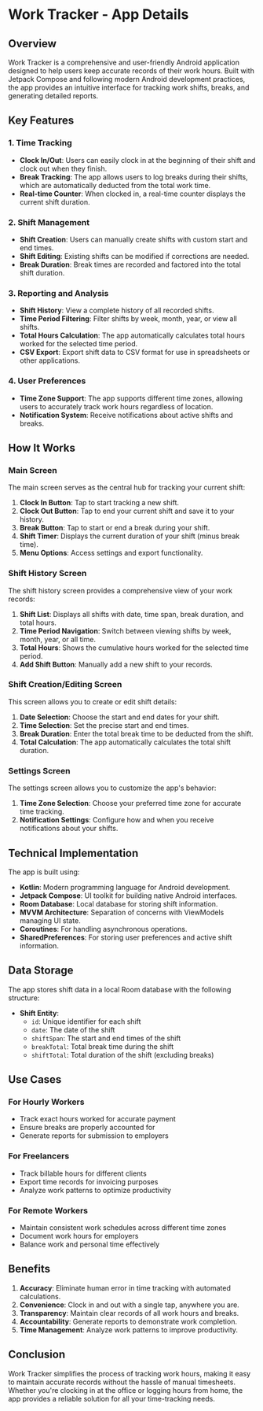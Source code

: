 # Work Tracker - App Details

## Overview

Work Tracker is a comprehensive and user-friendly Android application designed to help users keep accurate records of their work hours. Built with Jetpack Compose and following modern Android development practices, the app provides an intuitive interface for tracking work shifts, breaks, and generating detailed reports.

## Key Features

### 1. Time Tracking
- **Clock In/Out**: Users can easily clock in at the beginning of their shift and clock out when they finish.
- **Break Tracking**: The app allows users to log breaks during their shifts, which are automatically deducted from the total work time.
- **Real-time Counter**: When clocked in, a real-time counter displays the current shift duration.

### 2. Shift Management
- **Shift Creation**: Users can manually create shifts with custom start and end times.
- **Shift Editing**: Existing shifts can be modified if corrections are needed.
- **Break Duration**: Break times are recorded and factored into the total shift duration.

### 3. Reporting and Analysis
- **Shift History**: View a complete history of all recorded shifts.
- **Time Period Filtering**: Filter shifts by week, month, year, or view all shifts.
- **Total Hours Calculation**: The app automatically calculates total hours worked for the selected time period.
- **CSV Export**: Export shift data to CSV format for use in spreadsheets or other applications.

### 4. User Preferences
- **Time Zone Support**: The app supports different time zones, allowing users to accurately track work hours regardless of location.
- **Notification System**: Receive notifications about active shifts and breaks.

## How It Works

### Main Screen
The main screen serves as the central hub for tracking your current shift:

1. **Clock In Button**: Tap to start tracking a new shift.
2. **Clock Out Button**: Tap to end your current shift and save it to your history.
3. **Break Button**: Tap to start or end a break during your shift.
4. **Shift Timer**: Displays the current duration of your shift (minus break time).
5. **Menu Options**: Access settings and export functionality.

### Shift History Screen
The shift history screen provides a comprehensive view of your work records:

1. **Shift List**: Displays all shifts with date, time span, break duration, and total hours.
2. **Time Period Navigation**: Switch between viewing shifts by week, month, year, or all time.
3. **Total Hours**: Shows the cumulative hours worked for the selected time period.
4. **Add Shift Button**: Manually add a new shift to your records.

### Shift Creation/Editing Screen
This screen allows you to create or edit shift details:

1. **Date Selection**: Choose the start and end dates for your shift.
2. **Time Selection**: Set the precise start and end times.
3. **Break Duration**: Enter the total break time to be deducted from the shift.
4. **Total Calculation**: The app automatically calculates the total shift duration.

### Settings Screen
The settings screen allows you to customize the app's behavior:

1. **Time Zone Selection**: Choose your preferred time zone for accurate time tracking.
2. **Notification Settings**: Configure how and when you receive notifications about your shifts.

## Technical Implementation

The app is built using:

- **Kotlin**: Modern programming language for Android development.
- **Jetpack Compose**: UI toolkit for building native Android interfaces.
- **Room Database**: Local database for storing shift information.
- **MVVM Architecture**: Separation of concerns with ViewModels managing UI state.
- **Coroutines**: For handling asynchronous operations.
- **SharedPreferences**: For storing user preferences and active shift information.

## Data Storage

The app stores shift data in a local Room database with the following structure:

- **Shift Entity**:
  - `id`: Unique identifier for each shift
  - `date`: The date of the shift
  - `shiftSpan`: The start and end times of the shift
  - `breakTotal`: Total break time during the shift
  - `shiftTotal`: Total duration of the shift (excluding breaks)

## Use Cases

### For Hourly Workers
- Track exact hours worked for accurate payment
- Ensure breaks are properly accounted for
- Generate reports for submission to employers

### For Freelancers
- Track billable hours for different clients
- Export time records for invoicing purposes
- Analyze work patterns to optimize productivity

### For Remote Workers
- Maintain consistent work schedules across different time zones
- Document work hours for employers
- Balance work and personal time effectively

## Benefits

1. **Accuracy**: Eliminate human error in time tracking with automated calculations.
2. **Convenience**: Clock in and out with a single tap, anywhere you are.
3. **Transparency**: Maintain clear records of all work hours and breaks.
4. **Accountability**: Generate reports to demonstrate work completion.
5. **Time Management**: Analyze work patterns to improve productivity.

## Conclusion

Work Tracker simplifies the process of tracking work hours, making it easy to maintain accurate records without the hassle of manual timesheets. Whether you're clocking in at the office or logging hours from home, the app provides a reliable solution for all your time-tracking needs.
